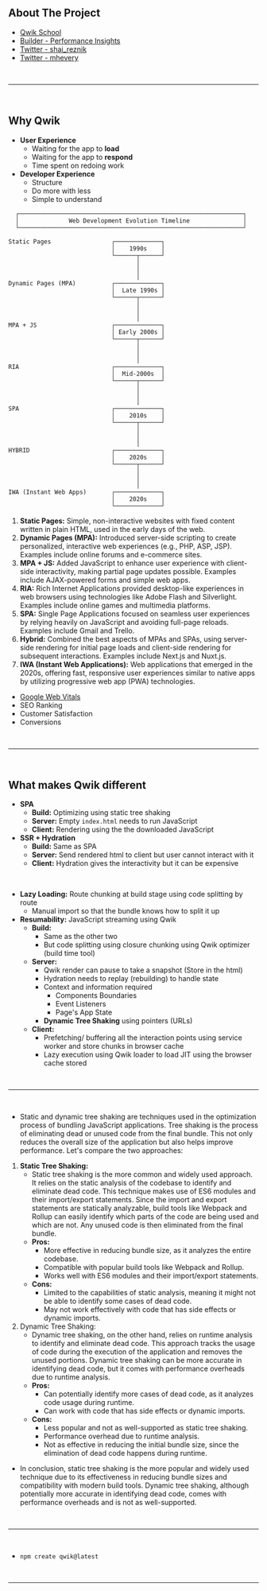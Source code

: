 ## About The Project

- [Qwik School](https://qwikschool.com/)
- [Builder - Performance Insights](https://www.builder.io/c/performance-insights)
- [Twitter - shai_reznik](https://twitter.com/shai_reznik)
- [Twitter - mhevery](https://twitter.com/mhevery)

&nbsp;

---

&nbsp;

## Why Qwik

- **User Experience**
  - Waiting for the app to **load**
  - Waiting for the app to **respond**
  - Time spent on redoing work
- **Developer Experience**
  - Structure
  - Do more with less
  - Simple to understand

```
  ┌───────────────────────────────────────────────────────────────┐
  │              Web Development Evolution Timeline               │
  └───────────────────────────────────────────────────────────────┘

Static Pages                 ┌─────────────┐
                             │    1990s    │
                             └──────┬──────┘
                                    │
                                    │
                                    │
Dynamic Pages (MPA)          ┌─────────────┐
                             │  Late 1990s │
                             └──────┬──────┘
                                    │
                                    │
                                    │
MPA + JS                     ┌─────────────┐
                             │ Early 2000s │
                             └──────┬──────┘
                                    │
                                    │
                                    │
RIA                          ┌─────────────┐
                             │  Mid-2000s  │
                             └──────┬──────┘
                                    │
                                    │
                                    │
SPA                          ┌─────────────┐
                             │    2010s    │
                             └──────┬──────┘
                                    │
                                    │
                                    │
HYBRID                       ┌─────────────┐
                             │    2020s    │
                             └──────┬──────┘
                                    │
                                    │
                                    │
IWA (Instant Web Apps)       ┌─────────────┐
                             │    2020s    │
                             └─────────────┘
```

1. **Static Pages:** Simple, non-interactive websites with fixed content written in plain HTML, used in the early days of the web.
2. **Dynamic Pages (MPA):** Introduced server-side scripting to create personalized, interactive web experiences (e.g., PHP, ASP, JSP). Examples include online forums and e-commerce sites.
3. **MPA + JS:** Added JavaScript to enhance user experience with client-side interactivity, making partial page updates possible. Examples include AJAX-powered forms and simple web apps.
4. **RIA:** Rich Internet Applications provided desktop-like experiences in web browsers using technologies like Adobe Flash and Silverlight. Examples include online games and multimedia platforms.
5. **SPA:** Single Page Applications focused on seamless user experiences by relying heavily on JavaScript and avoiding full-page reloads. Examples include Gmail and Trello.
6. **Hybrid:** Combined the best aspects of MPAs and SPAs, using server-side rendering for initial page loads and client-side rendering for subsequent interactions. Examples include Next.js and Nuxt.js.
7. **IWA (Instant Web Applications):** Web applications that emerged in the 2020s, offering fast, responsive user experiences similar to native apps by utilizing progressive web app (PWA) technologies.

- [Google Web Vitals](https://web.dev/vitals/)
- SEO Ranking
- Customer Satisfaction
- Conversions

&nbsp;

---

&nbsp;

## What makes Qwik different

- **SPA**
  - **Build:** Optimizing using static tree shaking
  - **Server:** Empty `index.html` needs to run JavaScript
  - **Client:** Rendering using the the downloaded JavaScript
- **SSR + Hydration**
  - **Build:** Same as SPA
  - **Server:** Send rendered html to client but user cannot interact with it
  - **Client:** Hydration gives the interactivity but it can be expensive

&nbsp;

- **Lazy Loading:** Route chunking at build stage using code splitting by route
  - Manual import so that the bundle knows how to split it up
- **Resumability:** JavaScript streaming using Qwik
  - **Build:**
    - Same as the other two
    - But code splitting using closure chunking using Qwik optimizer (build time tool)
  - **Server:**
    - Qwik render can pause to take a snapshot (Store in the html)
    - Hydration needs to replay (rebuilding) to handle state
    - Context and information required
      - Components Boundaries
      - Event Listeners
      - Page's App State
    - **Dynamic Tree Shaking** using pointers (URLs)
  - **Client:**
    - Prefetching/ buffering all the interaction points using service worker and store chunks in browser cache
    - Lazy execution using Qwik loader to load JIT using the browser cache stored

&nbsp;

---

&nbsp;

- Static and dynamic tree shaking are techniques used in the optimization process of bundling JavaScript applications. Tree shaking is the process of eliminating dead or unused code from the final bundle. This not only reduces the overall size of the application but also helps improve performance. Let's compare the two approaches:

1. **Static Tree Shaking:**
   - Static tree shaking is the more common and widely used approach. It relies on the static analysis of the codebase to identify and eliminate dead code. This technique makes use of ES6 modules and their import/export statements. Since the import and export statements are statically analyzable, build tools like Webpack and Rollup can easily identify which parts of the code are being used and which are not. Any unused code is then eliminated from the final bundle.
   - **Pros:**
     - More effective in reducing bundle size, as it analyzes the entire codebase.
     - Compatible with popular build tools like Webpack and Rollup.
     - Works well with ES6 modules and their import/export statements.
   - **Cons:**
     - Limited to the capabilities of static analysis, meaning it might not be able to identify some cases of dead code.
     - May not work effectively with code that has side effects or dynamic imports.
2. Dynamic Tree Shaking:
   - Dynamic tree shaking, on the other hand, relies on runtime analysis to identify and eliminate dead code. This approach tracks the usage of code during the execution of the application and removes the unused portions. Dynamic tree shaking can be more accurate in identifying dead code, but it comes with performance overheads due to runtime analysis.
   - **Pros:**
     - Can potentially identify more cases of dead code, as it analyzes code usage during runtime.
     - Can work with code that has side effects or dynamic imports.
   - **Cons:**
     - Less popular and not as well-supported as static tree shaking.
     - Performance overhead due to runtime analysis.
     - Not as effective in reducing the initial bundle size, since the elimination of dead code happens during runtime.

- In conclusion, static tree shaking is the more popular and widely used technique due to its effectiveness in reducing bundle sizes and compatibility with modern build tools. Dynamic tree shaking, although potentially more accurate in identifying dead code, comes with performance overheads and is not as well-supported.

&nbsp;

---

&nbsp;

- `npm create qwik@latest`

&nbsp;

---

&nbsp;
